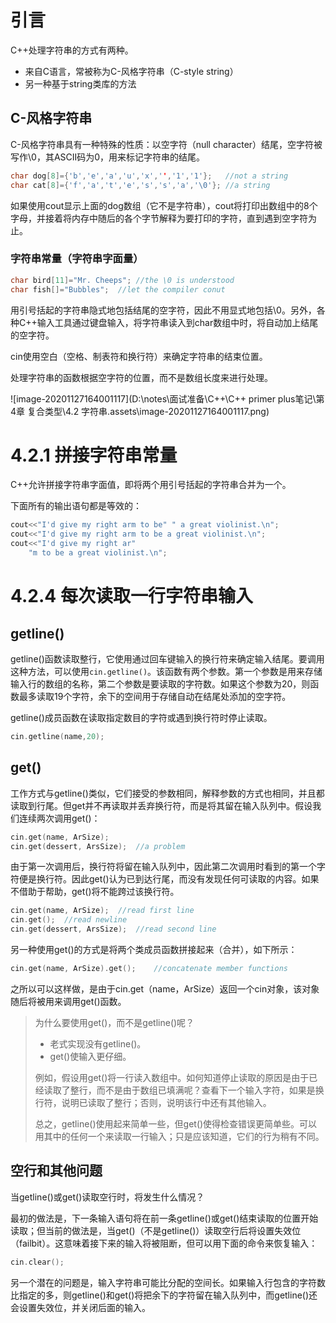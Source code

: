 # 引言

C++处理字符串的方式有两种。

* 来自C语言，常被称为C-风格字符串（C-style string）
* 另一种基于string类库的方法

## C-风格字符串

C-风格字符串具有一种特殊的性质：以空字符（null character）结尾，空字符被写作\0，其ASCII码为0，用来标记字符串的结尾。

```C++
char dog[8]={'b','e','a','u','x','','1','1'};	//not a string
char cat[8]={'f','a','t','e','s','s','a','\0'};	//a string
```

如果使用cout显示上面的dog数组（它不是字符串），cout将打印出数组中的8个字母，并接着将内存中随后的各个字节解释为要打印的字符，直到遇到空字符为止。

### 字符串常量（字符串字面量）

```C++
char bird[11]="Mr. Cheeps";	//the \0 is understood
char fish[]="Bubbles";	//let the compiler conut
```

用引号括起的字符串隐式地包括结尾的空字符，因此不用显式地包括\0。另外，各种C++输入工具通过键盘输入，将字符串读入到char数组中时，将自动加上结尾的空字符。

cin使用空白（空格、制表符和换行符）来确定字符串的结束位置。

处理字符串的函数根据空字符的位置，而不是数组长度来进行处理。

![image-20201127164001117](D:\notes\面试准备\C++\C++ primer plus笔记\第4章 复合类型\4.2 字符串.assets\image-20201127164001117.png)



# 4.2.1 拼接字符串常量

C++允许拼接字符串字面值，即将两个用引号括起的字符串合并为一个。

下面所有的输出语句都是等效的：

```C++
cout<<"I'd give my right arm to be" " a great violinist.\n";
cout<<"I'd give my right arm to be a great violinist.\n";
cout<<"I'd give my right ar"
    "m to be a great violinist.\n";
```

# 4.2.4 每次读取一行字符串输入

## getline()

getline()函数读取整行，它使用通过回车键输入的换行符来确定输入结尾。要调用这种方法，可以使用`cin.getline()`。该函数有两个参数。第一个参数是用来存储输入行的数组的名称，第二个参数是要读取的字符数。如果这个参数为20，则函数最多读取19个字符，余下的空间用于存储自动在结尾处添加的空字符。

getline()成员函数在读取指定数目的字符或遇到换行符时停止读取。

```C++
cin.getline(name,20);
```

## get()

工作方式与getline()类似，它们接受的参数相同，解释参数的方式也相同，并且都读取到行尾。但get并不再读取并丢弃换行符，而是将其留在输入队列中。假设我们连续两次调用get()：

```C++
cin.get(name, ArSize);
cin.get(dessert, ArsSize);	//a problem
```

由于第一次调用后，换行符将留在输入队列中，因此第二次调用时看到的第一个字符便是换行符。因此get()认为已到达行尾，而没有发现任何可读取的内容。如果不借助于帮助，get()将不能跨过该换行符。

```C++
cin.get(name, ArSize);	//read first line
cin.get();	//read newline
cin.get(dessert, ArsSize);	//read second line
```

另一种使用get()的方式是将两个类成员函数拼接起来（合并），如下所示：

```C++
cin.get(name, ArSize).get();	//concatenate member functions
```

之所以可以这样做，是由于cin.get（name，ArSize）返回一个cin对象，该对象随后将被用来调用get()函数。

> 为什么要使用get()，而不是getline()呢？
>
> * 老式实现没有getline()。
> * get()使输入更仔细。
>
> 例如，假设用get()将一行读入数组中。如何知道停止读取的原因是由于已经读取了整行，而不是由于数组已填满呢？查看下一个输入字符，如果是换行符，说明已读取了整行；否则，说明该行中还有其他输入。
>
> 总之，getline()使用起来简单一些，但get()使得检查错误更简单些。可以用其中的任何一个来读取一行输入；只是应该知道，它们的行为稍有不同。

## 空行和其他问题

当getline()或get()读取空行时，将发生什么情况？

最初的做法是，下一条输入语句将在前一条getline()或get()结束读取的位置开始读取；但当前的做法是，当get()（不是getline()）读取空行后将设置失效位（failbit）。这意味着接下来的输入将被阻断，但可以用下面的命令来恢复输入：

```C++
cin.clear();
```

另一个潜在的问题是，输入字符串可能比分配的空间长。如果输入行包含的字符数比指定的多，则getline()和get()将把余下的字符留在输入队列中，而getline()还会设置失效位，并关闭后面的输入。

